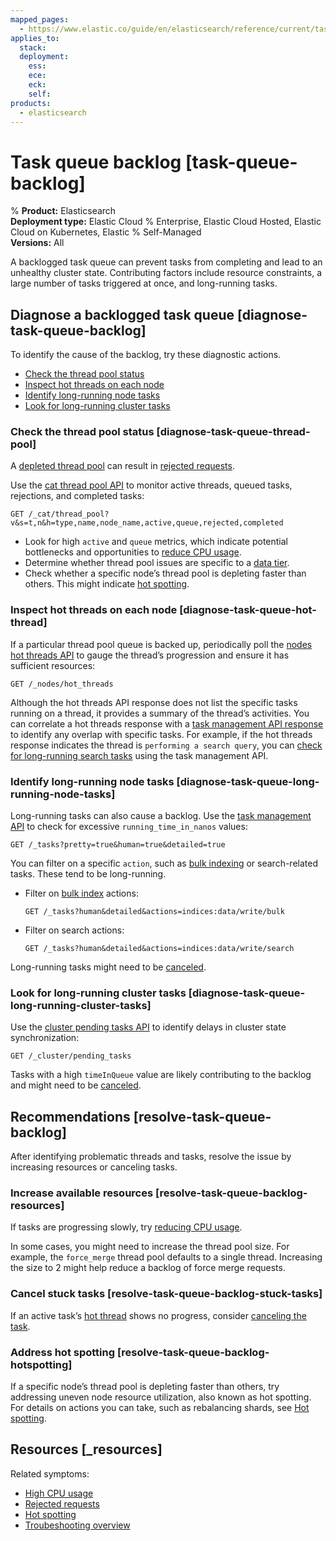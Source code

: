 ```yaml
---
mapped_pages:
  - https://www.elastic.co/guide/en/elasticsearch/reference/current/task-queue-backlog.html
applies_to:
  stack:
  deployment:
    ess:
    ece:
    eck:
    self:
products:
  - elasticsearch
---
```


# Task queue backlog [task-queue-backlog]

% **Product:** Elasticsearch<br> **Deployment type:** Elastic Cloud % Enterprise, Elastic Cloud Hosted, Elastic Cloud on Kubernetes, Elastic
% Self-Managed <br> **Versions:** All

A backlogged task queue can prevent tasks from completing and lead to an unhealthy cluster state. Contributing factors include resource constraints, a large number of tasks triggered at once, and long-running tasks.


## Diagnose a backlogged task queue [diagnose-task-queue-backlog] 

To identify the cause of the backlog, try these diagnostic actions.

* [Check the thread pool status](#diagnose-task-queue-thread-pool)
* [Inspect hot threads on each node](#diagnose-task-queue-hot-thread)
* [Identify long-running node tasks](#diagnose-task-queue-long-running-node-tasks)
* [Look for long-running cluster tasks](#diagnose-task-queue-long-running-cluster-tasks)


### Check the thread pool status [diagnose-task-queue-thread-pool] 

A [depleted thread pool](high-cpu-usage.md) can result in [rejected requests](rejected-requests.md).

Use the [cat thread pool API](https://www.elastic.co/docs/api/doc/elasticsearch/operation/operation-cat-thread-pool) to monitor active threads, queued tasks, rejections, and completed tasks:

```console
GET /_cat/thread_pool?v&s=t,n&h=type,name,node_name,active,queue,rejected,completed
```

* Look for high `active` and `queue` metrics, which indicate potential bottlenecks and opportunities to [reduce CPU usage](high-cpu-usage.md#reduce-cpu-usage).
* Determine whether thread pool issues are specific to a [data tier](../../manage-data/lifecycle/data-tiers.md).
* Check whether a specific node’s thread pool is depleting faster than others. This might indicate [hot spotting](#resolve-task-queue-backlog-hotspotting).


### Inspect hot threads on each node [diagnose-task-queue-hot-thread] 

If a particular thread pool queue is backed up, periodically poll the [nodes hot threads API](https://www.elastic.co/docs/api/doc/elasticsearch/operation/operation-nodes-hot-threads) to gauge the thread’s progression and ensure it has sufficient resources:

```console
GET /_nodes/hot_threads
```

Although the hot threads API response does not list the specific tasks running on a thread, it provides a summary of the thread’s activities. You can correlate a hot threads response with a [task management API response](https://www.elastic.co/docs/api/doc/elasticsearch/group/endpoint-tasks) to identify any overlap with specific tasks. For example, if the hot threads response indicates the thread is `performing a search query`, you can [check for long-running search tasks](#diagnose-task-queue-long-running-node-tasks) using the task management API.


### Identify long-running node tasks [diagnose-task-queue-long-running-node-tasks] 

Long-running tasks can also cause a backlog. Use the [task management API](https://www.elastic.co/docs/api/doc/elasticsearch/group/endpoint-tasks) to check for excessive `running_time_in_nanos` values:

```console
GET /_tasks?pretty=true&human=true&detailed=true
```

You can filter on a specific `action`, such as [bulk indexing](https://www.elastic.co/docs/api/doc/elasticsearch/operation/operation-bulk) or search-related tasks. These tend to be long-running.

* Filter on [bulk index](https://www.elastic.co/docs/api/doc/elasticsearch/operation/operation-bulk) actions:

    ```console
    GET /_tasks?human&detailed&actions=indices:data/write/bulk
    ```

* Filter on search actions:

    ```console
    GET /_tasks?human&detailed&actions=indices:data/write/search
    ```


Long-running tasks might need to be [canceled](#resolve-task-queue-backlog-stuck-tasks).


### Look for long-running cluster tasks [diagnose-task-queue-long-running-cluster-tasks] 

Use the [cluster pending tasks API](https://www.elastic.co/docs/api/doc/elasticsearch/operation/operation-cluster-pending-tasks) to identify delays in cluster state synchronization:

```console
GET /_cluster/pending_tasks
```

Tasks with a high `timeInQueue` value are likely contributing to the backlog and might need to be [canceled](#resolve-task-queue-backlog-stuck-tasks).


## Recommendations [resolve-task-queue-backlog] 

After identifying problematic threads and tasks, resolve the issue by increasing resources or canceling tasks.


### Increase available resources [resolve-task-queue-backlog-resources] 

If tasks are progressing slowly, try [reducing CPU usage](high-cpu-usage.md#reduce-cpu-usage).

In some cases, you might need to increase the thread pool size. For example, the `force_merge` thread pool defaults to a single thread. Increasing the size to 2 might help reduce a backlog of force merge requests.


### Cancel stuck tasks [resolve-task-queue-backlog-stuck-tasks] 

If an active task’s [hot thread](#diagnose-task-queue-hot-thread) shows no progress, consider [canceling the task](https://www.elastic.co/docs/api/doc/elasticsearch/group/endpoint-tasks#task-cancellation).


### Address hot spotting [resolve-task-queue-backlog-hotspotting] 

If a specific node’s thread pool is depleting faster than others, try addressing uneven node resource utilization, also known as hot spotting. For details on actions you can take, such as rebalancing shards, see [Hot spotting](hotspotting.md).


## Resources [_resources] 

Related symptoms:

* [High CPU usage](high-cpu-usage.md)
* [Rejected requests](rejected-requests.md)
* [Hot spotting](hotspotting.md)
* [Troubeshooting overview](/troubleshoot/index.md)
